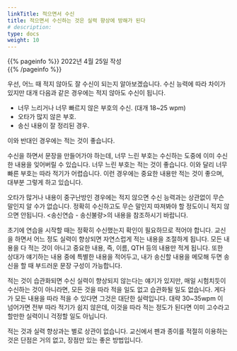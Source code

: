 ```yaml
---
linkTitle: 적으면서 수신
title: 적으면서 수신하는 것은 실력 향상에 방해가 된다
# description: 
type: docs
weight: 10
---
```

{{% pageinfo %}}
2022년 4월 25일 작성<br>
{{% /pageinfo %}}

우선, 어느 때 적지 않아도 잘 수신이 되는지 알아보겠습니다. 수신 능력에 따라 차이가 있지만 대개 다음과 같은 경우에는 적지 않아도 수신이 됩니다.

* 너무 느리거나 너무 빠르지 않은 부호의 수신. (대개 18~25 wpm)
* 오타가 많지 않은 부호.
* 송신 내용이 잘 정리된 경우.

이와 반대인 경우에는 적는 것이 좋습니다.

수신을 하면서 문장을 만들어가야 하는데, 너무 느린 부호는 수신하는 도중에 이미 수신한 내용을 잊어버릴 수 있습니다. 너무 느린 부호는 적는 것이 좋습니다. 이와 달리 너무 빠른 부호는 따라 적기가 어렵습니다. 이런 경우에는 중요한 내용만 적는 것이 좋으며, 대부분 그렇게 하고 있습니다.

오타가 많거나 내용이 중구난방인 경우에는 적지 않으면 수신 능력과는 상관없이 무슨 말인지 알 수가 없습니다. 정확히 수신하고도 무슨 말인지 따져봐야 할 정도이니 적지 않으면 안됩니다. <송신연습 - 송신불량>의 내용을 참조하시기 바랍니다.

초기에 연습을 시작할 때는 정확히 수신했는지 확인이 필요하므로 적어야 합니다. 교신을 하면서 어느 정도 실력이 향상되면 자연스럽게 적는 내용을 조절하게 됩니다. 모든 내용을 다 적는 것이 아니고 중요한 내용, 즉, 이름, QTH 등의 내용만 적게 됩니다. 또한 상대가 얘기하는 내용 중에 특별한 내용을 적어두고, 내가 송신할 내용을 메모해 두면 송신을 할 때 부드러운 문장 구성이 가능합니다.

적는 것이 습관화되면 수신 실력이 향상되지 않는다는 얘기가 있지만, 매일 시험치듯이 수신하는 것이 아니라면, 모든 것을 따라 적을 일도 없고 습관화될 일도 없습니다. 게다가 모든 내용을 따라 적을 수 있다면 그것은 대단한 실력입니다. 대략 30~35wpm 이 넘어가면 전부 따라 적기가 쉽지 않은데, 이것을 따라 적는 정도가 된다면 이미 고수라고 할만한 실력이니 걱정할 일도 아닙니다.

적는 것과 실력 향상과는 별로 상관이 없습니다. 교신에서 펜과 종이를 적절히 이용하는 것은 단점은 거의 없고, 장점만 있는 좋은 방법입니다.
